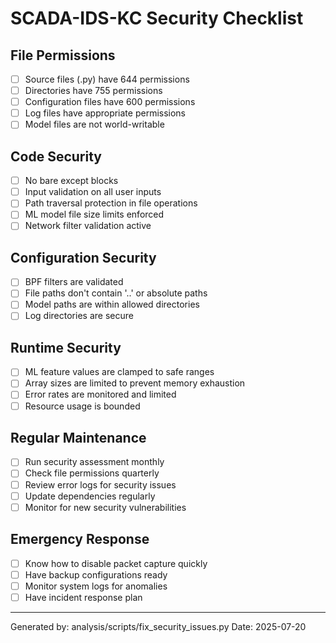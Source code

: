 # SCADA-IDS-KC Security Checklist

## File Permissions
- [ ] Source files (.py) have 644 permissions
- [ ] Directories have 755 permissions  
- [ ] Configuration files have 600 permissions
- [ ] Log files have appropriate permissions
- [ ] Model files are not world-writable

## Code Security
- [ ] No bare except blocks
- [ ] Input validation on all user inputs
- [ ] Path traversal protection in file operations
- [ ] ML model file size limits enforced
- [ ] Network filter validation active

## Configuration Security
- [ ] BPF filters are validated
- [ ] File paths don't contain '..' or absolute paths
- [ ] Model paths are within allowed directories
- [ ] Log directories are secure

## Runtime Security
- [ ] ML feature values are clamped to safe ranges
- [ ] Array sizes are limited to prevent memory exhaustion
- [ ] Error rates are monitored and limited
- [ ] Resource usage is bounded

## Regular Maintenance
- [ ] Run security assessment monthly
- [ ] Check file permissions quarterly
- [ ] Review error logs for security issues
- [ ] Update dependencies regularly
- [ ] Monitor for new security vulnerabilities

## Emergency Response
- [ ] Know how to disable packet capture quickly
- [ ] Have backup configurations ready
- [ ] Monitor system logs for anomalies
- [ ] Have incident response plan

---
Generated by: analysis/scripts/fix_security_issues.py
Date: 2025-07-20
